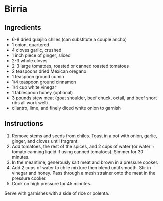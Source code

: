 # Birria

## Ingredients

- 6-8 dried guajillo chiles (can substitute a couple ancho)
- 1 onion, quartered
- 4 cloves garlic, crushed
- 1 inch piece of ginger, sliced
- 2-3 whole cloves
- 2-3 large tomatoes, roasted or canned roasted tomatoes
- 2 teaspoons dried Mexican oregano
- 1 teaspoon ground cumin
- 1/4 teaspoon ground cinnamon
- 1/4 cup white vinegar
- 1 tablespoon honey (optional)
- 3 pounds stew meat (goat shoulder, beef chuck, oxtail, and beef short ribs all work well)
- cilantro, lime, and finely diced white onion to garnish

## Instructions

1. Remove stems and seeds from chiles. Toast in a pot with onion, garlic, ginger, and cloves until fragrant.
2. Add tomatoes, the rest of the spices, and 2 cups of water (or water + tomato canning liquid if using canned tomatoes). Simmer for 30 minutes.
3. In the meantime, generously salt meat and brown in a pressure cooker.
4. Add 2 cups of water to chile mixture then blend until smooth. Stir in vinegar and honey. Pass through a mesh strainer onto the meat in the pressure cooker.
5. Cook on high pressure for 45 minutes.

Serve with garnishes with a side of rice or polenta.
